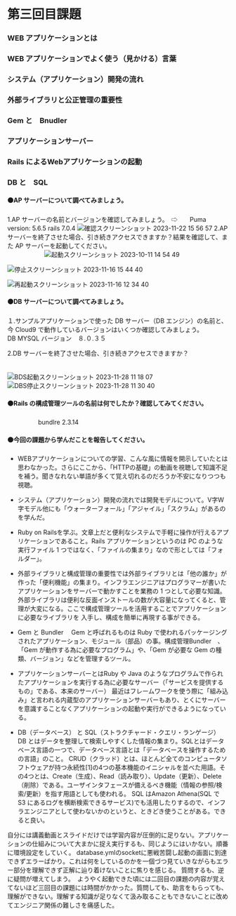 # 第三回目課題
### WEB アプリケーションとは
### WEB アプリケーションでよく使う（見かける）言葉　　
### システム（アプリケーション）開発の流れ
### 外部ライブラリと公正管理の重要性
### Gem と　Bnudler
### アプリケーションサーバー
### Rails によるWebアプリケーションの起動 
### DB と　SQL

#### ⚫️AP サーバーについて調べてみましょう。
1.AP サーバーの名前とバージョンを確認してみましょう。　⇨　　Puma version: 5.6.5 rails 7.0.4
![確認スクリーンショット 2023-11-22 15 56 57](https://github.com/Liucomekokko/Raise-tech-5/assets/139355789/b815f7a1-1880-4d7e-966e-8c61cf11d3ed)
2.AP サーバーを終了させた場合、引き続きアクセスできますか？結果を確認して、また AP サーバーを起動してください。    
　　　　　　![起動スクリーンショット 2023-10-11 14 54 49](https://github.com/Liucomekokko/Raise-tech-5/assets/139355789/884b885a-2efc-449f-8424-43baeb35e9c6)

   ![停止スクリーンショット 2023-11-16 15 44 40](https://github.com/Liucomekokko/Raise-tech-5/assets/139355789/01677e1f-f6b7-4d1e-9da8-911e0fd179fe)

   ![再起動スクリーンショット 2023-11-16 12 34 40](https://github.com/Liucomekokko/Raise-tech-5/assets/139355789/03a14861-addb-4339-9dd3-aa4f78317116)

#### ⚫️DB サーバーについて調べてみましょう。　　
１.サンプルアプリケーションで使った DB サーバー（DB エンジン）の名前と、今 Cloud9 で動作しているバージョンはいくつか確認してみましょう。  
   DB  MYSQL            バージョン　８.０.３５  
   
2.DB サーバーを終了させた場合、引き続きアクセスできますか？  
　　

![BDS起動スクリーンショット 2023-11-28 11 18 07](https://github.com/Liucomekokko/Raise-tech-5/assets/139355789/12bf996c-0f09-46b4-b3c7-9b158921e837)
![DBS停止スクリーンショット 2023-11-28 11 30 40](https://github.com/Liucomekokko/Raise-tech-5/assets/139355789/85890eed-0b2c-4525-89cb-7ac9fe7599a4)

#### ⚫️Rails の構成管理ツールの名前は何でしたか？確認してみてください。
　　　　　bundlre 2.3.14
#### ⚫️今回の課題から学んだことを報告してください。　　
* WEBアプリケーションについての学習、こんな風に情報を開示していたとは思わなかった。さらにここから、「HTTPの基礎」の動画を視聴して知識不足を補う。聞きなれない単語が多くて覚え切れるのだろうか不安になりつつも視聴。　　

* システム（アプリケーション）開発の流れでは開発モデルについて。V字W字モデル他にも「ウォーターフォール」「アジャイル」「スクラム」があるのを学んだ。
* Ruby on Railsを学ぶ。文章上だと便利なシステムで手軽に操作が行えるアプリケーションであること。Rails アプリケーションというのは PC のような実行ファイル 1 つではなく、「ファイルの集まり」なので形としては「フォルダー」。
* 外部ライブラリと構成管理の重要性では外部ライブラリとは「他の誰か」が作った「便利機能」の集まり。インフラエンジニアはプログラマーが書いたアプリケーションをサーバーで動かすことを業務の 1 つとして必要な知識。外部ライブラリは便利な反面インストールの数が大容量になってくると、管理が大変になる。ここで構成管理ツールを活用することでアプリケーションに必要なライブラリを
入手し、構成を簡単に再現する事ができる。

* Gem と Bundler　
Gem と呼ばれるものは Ruby で使われるパッケージングされたアプリケーション、モジュール（部品）の事。構成管理Bundler　、「Gem が動作する為に必要なプログラム」や、「Gem が必要な Gem の種類、バージョン」などを管理するツール。
* アプリケーションサーバーとはRuby や Java のようなプログラムで作られたアプリケーションを実行する為に必要なサーバー（「サービスを提供するもの」である、本来のサーバー）
最近はフレームワークを使う際に「組み込み」と言われる内蔵型のアプリケーションサーバーもあり、とくにサーバーを意識することなくアプリケーションの起動や実行ができるようになっている。
* DB（データベース） と SQL（ストラクチャード・クエリ・ランゲージ）
DB とはデータを整理して検索しやすくした情報の集まり。SQLとはデータベース言語の一つで、データベース言語とは「データベースを操作するための言語」のこと。
CRUD（クラッド）とは、ほとんど全てのコンピュータソフトウェアが持つ永続性[1]の4つの基本機能のイニシャルを並べた用語。その4つとは、Create（生成）、Read（読み取り）、Update（更新）、Delete（削除）である。ユーザインタフェースが備えるべき機能（情報の参照/検索/更新）を指す用語としても使われる。
SQL はAmazon Athena(SQL で S3 にあるログを横断検索できるサービス)でも活用したりするので、インフラエンジニアとして使わないかのというと、ときどき使うことがある。できると良い。

自分には講義動画とスライドだけでは学習内容が圧倒的に足りない。アプリケーションの仕組みについて大まかに捉え実行するも、同じようにはいかない。順番に環境設定をしていく。
database.ymlのsocketに悪戦苦闘し起動の画面に到達できずエラーばかり。これは何をしているのかを一個づつ見ていきながらもエラー部分を理解できず正解に辿り着けないことに焦りを感じる。
質問するも、逆に疑問が増えてしまう。　ようやく起動できた頃には二回目の課題の内容が覚えてないほど三回目の課題には時間がかかった。質問しても、助言をもらっても、理解ができない。理解する知識が足りなくて汲み取ることもできないことに改めてエンジニア関係の難しさを痛感した。

